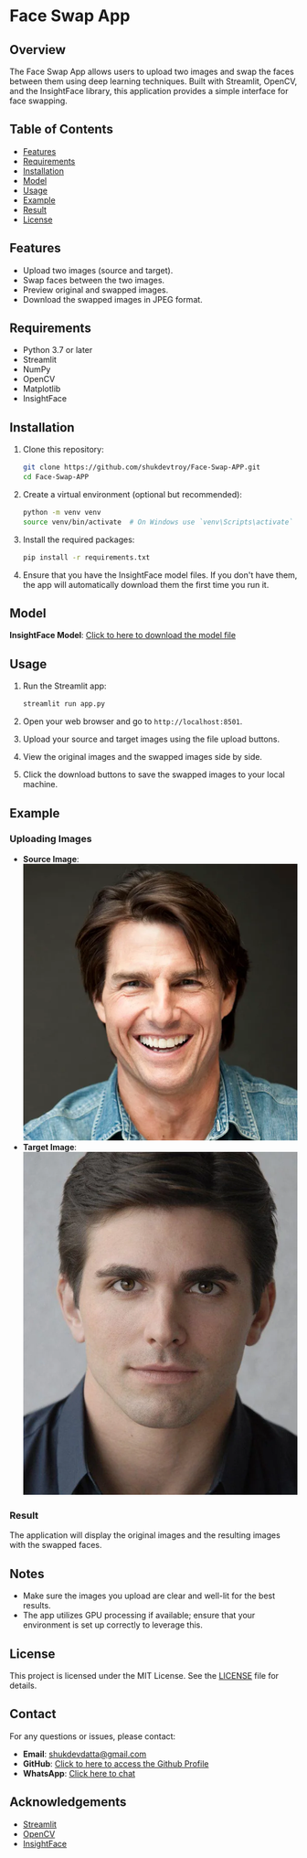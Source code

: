 # Face Swap App

## Overview

The Face Swap App allows users to upload two images and swap the faces between them using deep learning techniques. Built with Streamlit, OpenCV, and the InsightFace library, this application provides a simple interface for face swapping.

## Table of Contents

- [Features](#features)
- [Requirements](#requirements)
- [Installation](#installation)
- [Model](#model)
- [Usage](#usage)
- [Example](#example)
- [Result](#result)
- [License](#license)

## Features

- Upload two images (source and target).
- Swap faces between the two images.
- Preview original and swapped images.
- Download the swapped images in JPEG format.

## Requirements

- Python 3.7 or later
- Streamlit
- NumPy
- OpenCV
- Matplotlib
- InsightFace

## Installation

1. Clone this repository:

   ```bash
   git clone https://github.com/shukdevtroy/Face-Swap-APP.git
   cd Face-Swap-APP
   ```

2. Create a virtual environment (optional but recommended):

   ```bash
   python -m venv venv
   source venv/bin/activate  # On Windows use `venv\Scripts\activate`
   ```

3. Install the required packages:

   ```bash
   pip install -r requirements.txt
   ```

4. Ensure that you have the InsightFace model files. If you don't have them, the app will automatically download them the first time you run it.

## Model

**InsightFace Model**: [Click to here to download the model file](https://drive.google.com/file/d/190gxPPj8yQX6qL-NAava3XqD4MWT0av_/view?usp=sharing)

## Usage

1. Run the Streamlit app:

   ```bash
   streamlit run app.py
   ```

2. Open your web browser and go to `http://localhost:8501`.

3. Upload your source and target images using the file upload buttons.

4. View the original images and the swapped images side by side.

5. Click the download buttons to save the swapped images to your local machine.

## Example

### Uploading Images

- **Source Image**: ![Example Image](https://github.com/shukdevtroy/Face-Swap-APP/blob/main/images/source.jpg)
- **Target Image**: ![Example Image](https://github.com/shukdevtroy/Face-Swap-APP/blob/main/images/target.jpg)

### Result

The application will display the original images and the resulting images with the swapped faces.

## Notes

- Make sure the images you upload are clear and well-lit for the best results.
- The app utilizes GPU processing if available; ensure that your environment is set up correctly to leverage this.

## License

This project is licensed under the MIT License. See the [LICENSE](LICENSE) file for details.

## Contact

For any questions or issues, please contact:

- **Email**: shukdevdatta@gmail.com
- **GitHub**: [Click to here to access the Github Profile](https://github.com/shukdevtroy)
- **WhatsApp**: [Click here to chat](https://wa.me/+8801719296601)

## Acknowledgements

- [Streamlit](https://streamlit.io/)
- [OpenCV](https://opencv.org/)
- [InsightFace](https://github.com/deepinsight/insightface)

